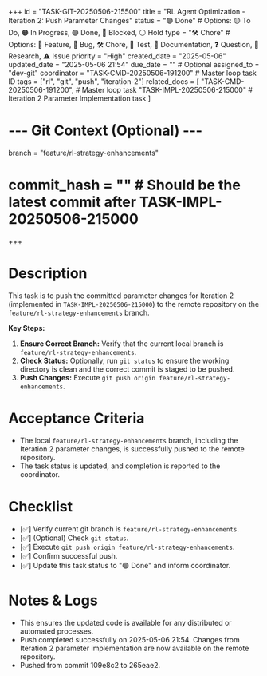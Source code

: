 +++
id = "TASK-GIT-20250506-215500"
title = "RL Agent Optimization - Iteration 2: Push Parameter Changes"
status = "🟢 Done" # Options: 🟡 To Do, 🟠 In Progress, 🟢 Done, 🔴 Blocked, ⚪ Hold
type = "🛠️ Chore" # Options: 🌟 Feature, 🐞 Bug, 🛠️ Chore, 🧪 Test, 📖 Documentation, ❓ Question, 🤔 Research, ⚠️ Issue
priority = "High"
created_date = "2025-05-06"
updated_date = "2025-05-06 21:54"
due_date = "" # Optional
assigned_to = "dev-git"
coordinator = "TASK-CMD-20250506-191200" # Master loop task ID
tags = ["rl", "git", "push", "iteration-2"]
related_docs = [
    "TASK-CMD-20250506-191200", # Master loop task
    "TASK-IMPL-20250506-215000"  # Iteration 2 Parameter Implementation task
]
# --- Git Context (Optional) ---
branch = "feature/rl-strategy-enhancements"
# commit_hash = "" # Should be the latest commit after TASK-IMPL-20250506-215000
+++

# Description

This task is to push the committed parameter changes for Iteration 2 (implemented in `TASK-IMPL-20250506-215000`) to the remote repository on the `feature/rl-strategy-enhancements` branch.

**Key Steps:**

1.  **Ensure Correct Branch:** Verify that the current local branch is `feature/rl-strategy-enhancements`.
2.  **Check Status:** Optionally, run `git status` to ensure the working directory is clean and the correct commit is staged to be pushed.
3.  **Push Changes:** Execute `git push origin feature/rl-strategy-enhancements`.

# Acceptance Criteria

*   The local `feature/rl-strategy-enhancements` branch, including the Iteration 2 parameter changes, is successfully pushed to the remote repository.
*   The task status is updated, and completion is reported to the coordinator.

# Checklist

- [✅] Verify current git branch is `feature/rl-strategy-enhancements`.
- [✅] (Optional) Check `git status`.
- [✅] Execute `git push origin feature/rl-strategy-enhancements`.
- [✅] Confirm successful push.
- [✅] Update this task status to "🟢 Done" and inform coordinator.

# Notes & Logs
*   This ensures the updated code is available for any distributed or automated processes.
*   Push completed successfully on 2025-05-06 21:54. Changes from Iteration 2 parameter implementation are now available on the remote repository.
*   Pushed from commit 109e8c2 to 265eae2.